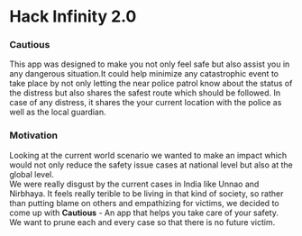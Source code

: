 <h1> Hack Infinity 2.0  </h1>
<h3> Cautious </h3>


This app was designed to make you not only feel safe but also assist you in any dangerous situation.It could help minimize any catastrophic event to take place by not only letting the near police patrol know about the status of the distress but also shares the safest route which should be followed.
In case of any distress, it shares the your current location with the police as well as the local guardian.

<h3> Motivation </h3>

Looking at the current world scenario we wanted to make an impact which would not only reduce the safety issue cases at national level but also at the global level.<br> 
We were really disgust by the current cases in India like Unnao and Nirbhaya. It feels really terible to be living in that kind of society, so rather than putting blame on others and empathizing for victims, we decided to come up with <b>Cautious</b> - An app that helps you take care of your safety. <br> 
We want to prune each and every case so that there is no future victim.
